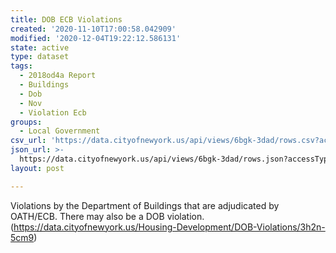 ```yaml
---
title: DOB ECB Violations
created: '2020-11-10T17:00:58.042909'
modified: '2020-12-04T19:22:12.586131'
state: active
type: dataset
tags:
  - 2018od4a Report
  - Buildings
  - Dob
  - Nov
  - Violation Ecb
groups:
  - Local Government
csv_url: 'https://data.cityofnewyork.us/api/views/6bgk-3dad/rows.csv?accessType=DOWNLOAD'
json_url: >-
  https://data.cityofnewyork.us/api/views/6bgk-3dad/rows.json?accessType=DOWNLOAD
layout: post

---
```

Violations by the Department of Buildings that are adjudicated by OATH/ECB. There may also be a DOB violation. (https://data.cityofnewyork.us/Housing-Development/DOB-Violations/3h2n-5cm9)
